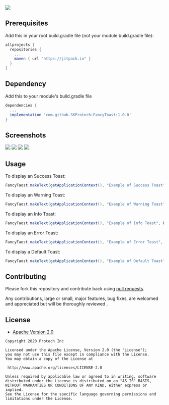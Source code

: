 [![](https://jitpack.io/v/SKProtech/FancyToast.svg)](https://jitpack.io/#SKProtech/FancyToast)

## Prerequisites

Add this in your root build.gradle file (not your module build.gradle file):
```gradle
allprojects {
  repositories {
    ...
    maven { url "https://jitpack.io" }
  }
}
```
## Dependency

Add this to your module's build.gradle file
```gradle
dependencies {
  ...
  implementation 'com.github.SKProtech:FancyToast:1.0.0'
}
```
## Screenshots

<img src="https://github.com/SKProtech/FancyToast/blob/master/Screenshot_20210504-132720.png"/>
<img src="https://github.com/SKProtech/FancyToast/blob/master/Screenshot_20210504-132714.png"/>
<img src="https://github.com/SKProtech/FancyToast/blob/master/Screenshot_20210504-132709.png"/>
<img src="https://github.com/SKProtech/FancyToast/blob/master/Screenshot_20210504-132648.png"/>


## Usage

To display an Success Toast:
```java
FancyTaost.makeText(getApplicationContext(), "Example of Success Toast", FancyTaost.LENGTH_LONG, FancyTaost.SUCCESS).show();
```
To display an Warning Toast:
```java
FancyTaost.makeText(getApplicationContext(), "Example of Warning Toast", FancyTaost.LENGTH_LONG, FancyTaost.WARNING).show();
```
To display an Info Toast:
```java
FancyTaost.makeText(getApplicationContext(), "Example of Info Toast", FancyTaost.LENGTH_LONG, FancyTaost.INFO).show();
```
To display an Error Toast:
```java
FancyTaost.makeText(getApplicationContext(), "Example of Error Toast", FancyTaost.LENGTH_LONG, FancyTaost.ERROR).show();
```

To display a Default Toast:
```java
FancyTaost.makeText(getApplicationContext(), "Example of Default Toast", FancyTaost.LENGTH_LONG, FancyTaost.DEFAULT).show();
```

## Contributing

Please fork this repository and contribute back using
[pull requests](https://github.com/SKProtech/FancyToast/pulls).

Any contributions, large or small, major features, bug fixes, are welcomed and appreciated
but will be thoroughly reviewed .

## License

* [Apache Version 2.0](http://www.apache.org/licenses/LICENSE-2.0.html)

```
Copyright 2020 Protech Inc

Licensed under the Apache License, Version 2.0 (the "License");
you may not use this file except in compliance with the License.
You may obtain a copy of the License at

 http://www.apache.org/licenses/LICENSE-2.0

Unless required by applicable law or agreed to in writing, software
distributed under the License is distributed on an "AS IS" BASIS,
WITHOUT WARRANTIES OR CONDITIONS OF ANY KIND, either express or implied.
See the License for the specific language governing permissions and
limitations under the License.
